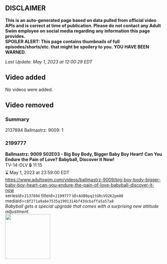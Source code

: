 ## DISCLAIMER
**This is an auto-generated page based on data pulled from official video APIs and is correct at time of publication. Please do not contact any Adult Swim employee on social media regarding any information this page provides.**  
**SPOILER ALERT: This page contains thumbnails of full episodes/shorts/etc. that might be spoilery to you. YOU HAVE BEEN WARNED.**  

_Last Update: May 1, 2023 at 12:00:29 EDT_
## Video added
No videos were added.  
## Video removed
### Summary
2137894 Ballmastrz: 9009: 1  
### 2199777
**Ballmastrz: 9009 S02E03 - Big Boy Body, Bigger Baby Boy Heart! Can You Endure the Pain of Love? Babyball, Discover It Now!**  
TV-14-DLV 🔒 11:15  
⌛ May 1, 2023 at 23:59:00 EDT  
https://www.adultswim.com/videos/ballmastrz-9009/big-boy-body-bigger-baby-boy-heart-can-you-endure-the-pain-of-love-babyball-discover-it-now  
seriesid=`2137894` titleid=`2199777` id=`AXB9pq1tGRcVO2K2pm88` mediaid=`c8f271a9a6e7535a1991314bf43dcbaffa5a57a8`  
_Babyball gets a special upgrade that comes with a surprising new attitude adjustment._  
<a href="https://media.cdn.adultswim.com/uploads/20200225/thumbnails/2_202251340279-ballmastrz9009_204_dup-20191021.jpg"><img src="https://media.cdn.adultswim.com/uploads/20200225/thumbnails/2_202251340279-ballmastrz9009_204_dup-20191021.jpg" height="144px" /></a>
